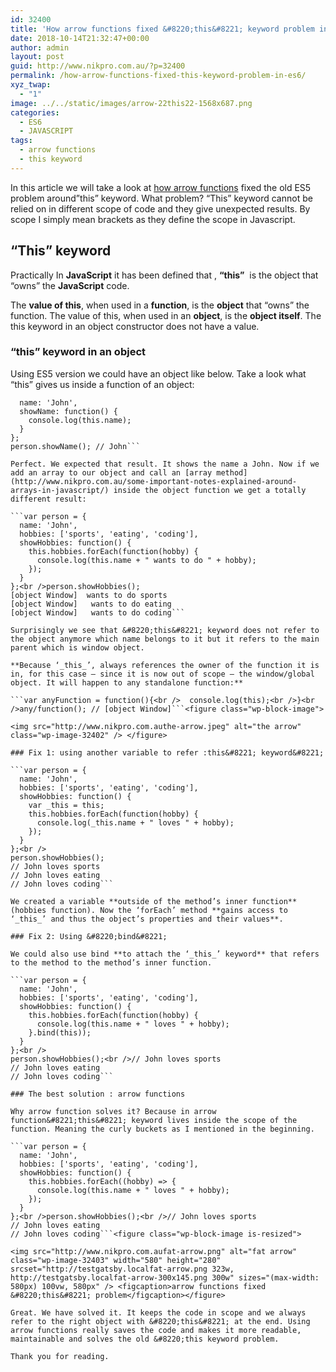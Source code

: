 ```yaml
---
id: 32400
title: 'How arrow functions fixed &#8220;this&#8221; keyword problem in ES6?'
date: 2018-10-14T21:32:47+00:00
author: admin
layout: post
guid: http://www.nikpro.com.au/?p=32400
permalink: /how-arrow-functions-fixed-this-keyword-problem-in-es6/
xyz_twap:
  - "1"
image: ../../static/images/arrow-22this22-1568x687.png
categories:
  - ES6
  - JAVASCRIPT
tags:
  - arrow functions
  - this keyword
---
```

In this article we will take a look at [how arrow functions](http://www.nikpro.com.au/some-arrow-function-benefits-with-examples-explained/) fixed the old ES5 problem around&#8221;this&#8221; keyword. What problem? &#8220;This&#8221; keyword cannot be relied on in different scope of code and they give unexpected results. By scope I simply mean brackets as they define the scope in Javascript.

## &#8220;This&#8221; keyword

Practically In **JavaScript** it has been defined that , **&#8220;this&#8221;**  is the object that &#8220;owns&#8221; the **JavaScript** code. 

The **value of this**, when used in a **function**, is the **object** that &#8220;owns&#8221; the function. The value of this, when used in an **object**, is the **object itself**. The this keyword in an object constructor does not have a value.

### &#8220;this&#8221; keyword in an object

Using ES5 version we could have an object like below. Take a look what &#8220;this&#8221; gives us inside a function of an object:

```var person = {
  name: 'John',
  showName: function() {
    console.log(this.name);
  }
};
person.showName(); // John```

Perfect. We expected that result. It shows the name a John. Now if we add an array to our object and call an [array method](http://www.nikpro.com.au/some-important-notes-explained-around-arrays-in-javascript/) inside the object function we get a totally different result:

```var person = {
  name: 'John',
  hobbies: ['sports', 'eating', 'coding'],
  showHobbies: function() {
    this.hobbies.forEach(function(hobby) {
      console.log(this.name + " wants to do " + hobby);
    });
  }
};<br />person.showHobbies();
[object Window]  wants to do sports
[object Window]   wants to do eating
[object Window]   wants to do coding```

Surprisingly we see that &#8220;this&#8221; keyword does not refer to the object anymore which name belongs to it but it refers to the main parent which is window object.

**Because ‘_this_’, always references the owner of the function it is in, for this case — since it is now out of scope — the window/global object. It will happen to any standalone function:**

```var anyFunction = function(){<br />  console.log(this);<br />}<br />any/function(); // [object Window]```<figure class="wp-block-image">

<img src="http://www.nikpro.com.authe-arrow.jpeg" alt="the arrow" class="wp-image-32402" /> </figure> 

### Fix 1: using another variable to refer :this&#8221; keyword&#8221;

```var person = {
  name: 'John',
  hobbies: ['sports', 'eating', 'coding'],
  showHobbies: function() {
    var _this = this;
    this.hobbies.forEach(function(hobby) {
      console.log(_this.name + " loves " + hobby); 
    });
  }
};<br />
person.showHobbies();
// John loves sports
// John loves eating
// John loves coding```

We created a variable **outside of the method’s inner function** (hobbies function). Now the ‘forEach’ method **gains access to ‘_this_’ and thus the object’s properties and their values**. 

### Fix 2: Using &#8220;bind&#8221;

We could also use bind **to attach the ‘_this_’ keyword** that refers to the method to the method’s inner function.

```var person = {
  name: 'John',
  hobbies: ['sports', 'eating', 'coding'],
  showHobbies: function() {
    this.hobbies.forEach(function(hobby) {
      console.log(this.name + " loves " + hobby);
    }.bind(this));
  }
};<br />
person.showHobbies();<br />// John loves sports
// John loves eating
// John loves coding```

### The best solution : arrow functions

Why arrow function solves it? Because in arrow function&#8221;this&#8221; keyword lives inside the scope of the function. Meaning the curly buckets as I mentioned in the beginning.

```var person = {
  name: 'John',
  hobbies: ['sports', 'eating', 'coding'],
  showHobbies: function() {
    this.hobbies.forEach((hobby) => {
      console.log(this.name + " loves " + hobby);
    });
  }
};<br />person.showHobbies();<br />// John loves sports
// John loves eating
// John loves coding```<figure class="wp-block-image is-resized">

<img src="http://www.nikpro.com.aufat-arrow.png" alt="fat arrow" class="wp-image-32403" width="580" height="280" srcset="http://testgatsby.localfat-arrow.png 323w, http://testgatsby.localfat-arrow-300x145.png 300w" sizes="(max-width: 580px) 100vw, 580px" /> <figcaption>arrow functions fixed &#8220;this&#8221; problem</figcaption></figure> 

Great. We have solved it. It keeps the code in scope and we always refer to the right object with &#8220;this&#8221; at the end. Using arrow functions really saves the code and makes it more readable, maintainable and solves the old &#8220;this keyword problem. 

Thank you for reading.